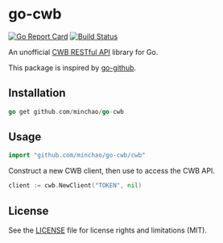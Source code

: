 # go-cwb

[![Go Report Card](https://goreportcard.com/badge/github.com/minchao/go-cwb)](https://goreportcard.com/report/github.com/minchao/go-cwb)
[![Build Status](https://travis-ci.org/minchao/go-cwb.svg?branch=master)](https://travis-ci.org/minchao/go-cwb)

An unofficial [CWB RESTful API](http://opendata.cwb.gov.tw/) library for Go.

This package is inspired by [go-github](https://github.com/google/go-github).

## Installation

```go
go get github.com/minchao/go-cwb
```

## Usage

```go
import "github.com/minchao/go-cwb/cwb"
```

Construct a new CWB client, then use to access the CWB API.

```go
client := cwb.NewClient("TOKEN", nil)
```

## License

See the [LICENSE](LICENSE.md) file for license rights and limitations (MIT).
